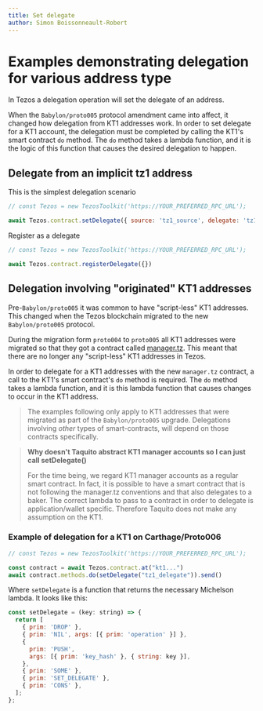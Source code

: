 ```yaml
---
title: Set delegate
author: Simon Boissonneault-Robert
---
```

# Examples demonstrating delegation for various address type

In Tezos a delegation operation will set the delegate of an address.

When the `Babylon/proto005` protocol amendment came into affect, it changed how delegation from KT1 addresses work. In order to set delegate for a KT1 account, the delegation must be completed by calling the KT1's smart contract `do` method. The `do` method takes a lambda function, and it is the logic of this function that causes the desired delegation to happen.

## Delegate from an implicit tz1 address

This is the simplest delegation scenario

```js
// const Tezos = new TezosToolkit('https://YOUR_PREFERRED_RPC_URL');

await Tezos.contract.setDelegate({ source: 'tz1_source', delegate: 'tz1_baker' })
```

Register as a delegate

```js
// const Tezos = new TezosToolkit('https://YOUR_PREFERRED_RPC_URL');

await Tezos.contract.registerDelegate({})
```

## Delegation involving "originated" KT1 addresses

Pre-`Babylon/proto005` it was common to have "script-less" KT1 addresses. This changed when the Tezos blockchain migrated to the new `Babylon/proto005` protocol.

During the migration form `proto004` to `proto005` all KT1 addresses were migrated so that they got a contract called [manager.tz](https://gitlab.com/nomadic-labs/mi-cho-coq/blob/master/src/contracts/manager.tz). This meant that there are no longer any "script-less" KT1 addresses in Tezos.

In order to delegate for a KT1 addresses with the new `manager.tz` contract, a call to the KT1's smart contract's `do` method is required. The `do` method takes a lambda function, and it is this lambda function that causes changes to occur in the KT1 address.

> The examples following only apply to KT1 addresses that were migrated as part of the `Babylon/proto005` upgrade. Delegations involving _other_ types of smart-contracts, will depend on those contracts specifically.

> **Why doesn't Taquito abstract KT1 manager accounts so I can just call setDelegate()**
> 
> For the time being, we regard KT1 manager accounts as a regular smart contract. In fact, it is possible to have a smart contract that is not following the manager.tz conventions and that also delegates to a baker. The correct lambda to pass to a contract in order to delegate is application/wallet specific. Therefore Taquito does not make any assumption on the KT1.

### Example of delegation for a KT1 on Carthage/Proto006

```js
// const Tezos = new TezosToolkit('https://YOUR_PREFERRED_RPC_URL');

const contract = await Tezos.contract.at("kt1...")
await contract.methods.do(setDelegate("tz1_delegate")).send()
```

Where `setDelegate` is a function that returns the necessary Michelson lambda. It looks like this:

```js
const setDelegate = (key: string) => {
  return [
    { prim: 'DROP' },
    { prim: 'NIL', args: [{ prim: 'operation' }] },
    {
      prim: 'PUSH',
      args: [{ prim: 'key_hash' }, { string: key }],
    },
    { prim: 'SOME' },
    { prim: 'SET_DELEGATE' },
    { prim: 'CONS' },
  ];
};
```
